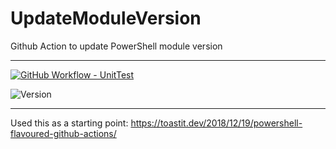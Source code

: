 # UpdateModuleVersion
Github Action to update PowerShell module version

---
[![GitHub Workflow - UnitTest](https://github.com/jeffbuenting/UpdateModuleVersion/workflows/UnitTest/badge.svg)](https://github.com/jeffbuenting/UpdateModuleVersion/actions?workflow='UnitTest')

![Version](https://img.shields.io/badge/Version-1.1.1-brightgreen)

---

Used this as a starting point: https://toastit.dev/2018/12/19/powershell-flavoured-github-actions/


